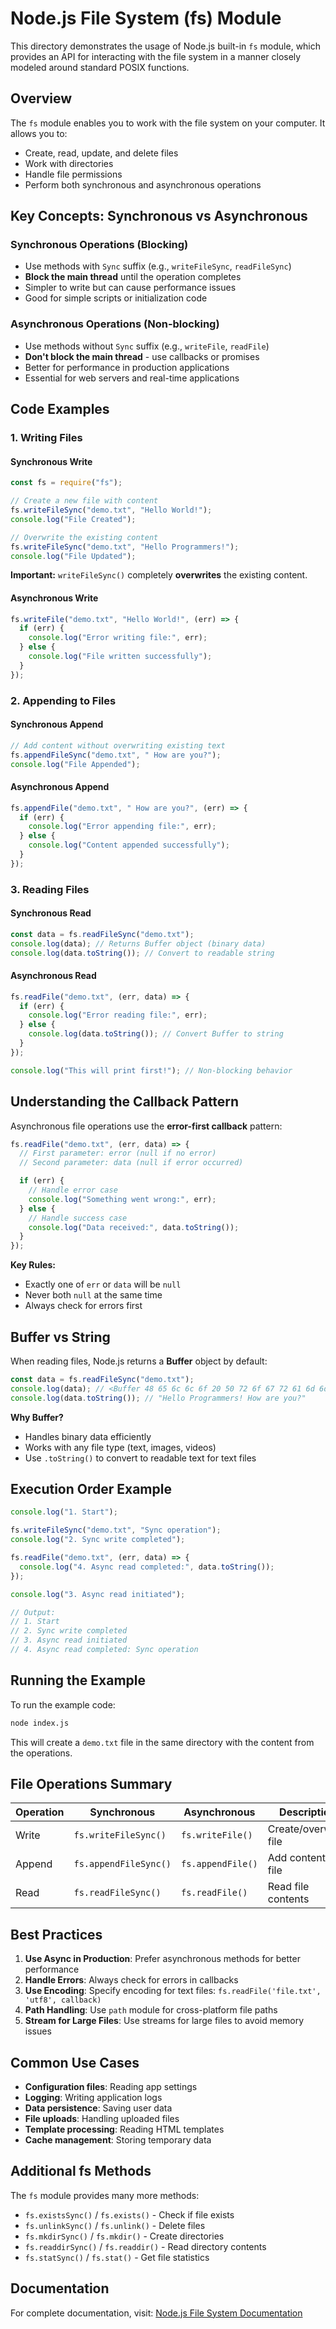 # Node.js File System (fs) Module

This directory demonstrates the usage of Node.js built-in `fs` module, which provides an API for interacting with the file system in a manner closely modeled around standard POSIX functions.

## Overview

The `fs` module enables you to work with the file system on your computer. It allows you to:

- Create, read, update, and delete files
- Work with directories
- Handle file permissions
- Perform both synchronous and asynchronous operations

## Key Concepts: Synchronous vs Asynchronous

### Synchronous Operations (Blocking)

- Use methods with `Sync` suffix (e.g., `writeFileSync`, `readFileSync`)
- **Block the main thread** until the operation completes
- Simpler to write but can cause performance issues
- Good for simple scripts or initialization code

### Asynchronous Operations (Non-blocking)

- Use methods without `Sync` suffix (e.g., `writeFile`, `readFile`)
- **Don't block the main thread** - use callbacks or promises
- Better for performance in production applications
- Essential for web servers and real-time applications

## Code Examples

### 1. Writing Files

#### Synchronous Write

```javascript
const fs = require("fs");

// Create a new file with content
fs.writeFileSync("demo.txt", "Hello World!");
console.log("File Created");

// Overwrite the existing content
fs.writeFileSync("demo.txt", "Hello Programmers!");
console.log("File Updated");
```

**Important:** `writeFileSync()` completely **overwrites** the existing content.

#### Asynchronous Write

```javascript
fs.writeFile("demo.txt", "Hello World!", (err) => {
  if (err) {
    console.log("Error writing file:", err);
  } else {
    console.log("File written successfully");
  }
});
```

### 2. Appending to Files

#### Synchronous Append

```javascript
// Add content without overwriting existing text
fs.appendFileSync("demo.txt", " How are you?");
console.log("File Appended");
```

#### Asynchronous Append

```javascript
fs.appendFile("demo.txt", " How are you?", (err) => {
  if (err) {
    console.log("Error appending file:", err);
  } else {
    console.log("Content appended successfully");
  }
});
```

### 3. Reading Files

#### Synchronous Read

```javascript
const data = fs.readFileSync("demo.txt");
console.log(data); // Returns Buffer object (binary data)
console.log(data.toString()); // Convert to readable string
```

#### Asynchronous Read

```javascript
fs.readFile("demo.txt", (err, data) => {
  if (err) {
    console.log("Error reading file:", err);
  } else {
    console.log(data.toString()); // Convert Buffer to string
  }
});

console.log("This will print first!"); // Non-blocking behavior
```

## Understanding the Callback Pattern

Asynchronous file operations use the **error-first callback** pattern:

```javascript
fs.readFile("demo.txt", (err, data) => {
  // First parameter: error (null if no error)
  // Second parameter: data (null if error occurred)

  if (err) {
    // Handle error case
    console.log("Something went wrong:", err);
  } else {
    // Handle success case
    console.log("Data received:", data.toString());
  }
});
```

**Key Rules:**

- Exactly one of `err` or `data` will be `null`
- Never both `null` at the same time
- Always check for errors first

## Buffer vs String

When reading files, Node.js returns a **Buffer** object by default:

```javascript
const data = fs.readFileSync("demo.txt");
console.log(data); // <Buffer 48 65 6c 6c 6f 20 50 72 6f 67 72 61 6d 6d 65 72 73 21 20 48 6f 77 20 61 72 65 20 79 6f 75 3f>
console.log(data.toString()); // "Hello Programmers! How are you?"
```

**Why Buffer?**

- Handles binary data efficiently
- Works with any file type (text, images, videos)
- Use `.toString()` to convert to readable text for text files

## Execution Order Example

```javascript
console.log("1. Start");

fs.writeFileSync("demo.txt", "Sync operation");
console.log("2. Sync write completed");

fs.readFile("demo.txt", (err, data) => {
  console.log("4. Async read completed:", data.toString());
});

console.log("3. Async read initiated");

// Output:
// 1. Start
// 2. Sync write completed
// 3. Async read initiated
// 4. Async read completed: Sync operation
```

## Running the Example

To run the example code:

```bash
node index.js
```

This will create a `demo.txt` file in the same directory with the content from the operations.

## File Operations Summary

| Operation | Synchronous           | Asynchronous      | Description           |
| --------- | --------------------- | ----------------- | --------------------- |
| Write     | `fs.writeFileSync()`  | `fs.writeFile()`  | Create/overwrite file |
| Append    | `fs.appendFileSync()` | `fs.appendFile()` | Add content to file   |
| Read      | `fs.readFileSync()`   | `fs.readFile()`   | Read file contents    |

## Best Practices

1. **Use Async in Production**: Prefer asynchronous methods for better performance
2. **Handle Errors**: Always check for errors in callbacks
3. **Use Encoding**: Specify encoding for text files: `fs.readFile('file.txt', 'utf8', callback)`
4. **Path Handling**: Use `path` module for cross-platform file paths
5. **Stream for Large Files**: Use streams for large files to avoid memory issues

## Common Use Cases

- **Configuration files**: Reading app settings
- **Logging**: Writing application logs
- **Data persistence**: Saving user data
- **File uploads**: Handling uploaded files
- **Template processing**: Reading HTML templates
- **Cache management**: Storing temporary data

## Additional fs Methods

The `fs` module provides many more methods:

- `fs.existsSync()` / `fs.exists()` - Check if file exists
- `fs.unlinkSync()` / `fs.unlink()` - Delete files
- `fs.mkdirSync()` / `fs.mkdir()` - Create directories
- `fs.readdirSync()` / `fs.readdir()` - Read directory contents
- `fs.statSync()` / `fs.stat()` - Get file statistics

## Documentation

For complete documentation, visit: [Node.js File System Documentation](https://nodejs.org/api/fs.html)
